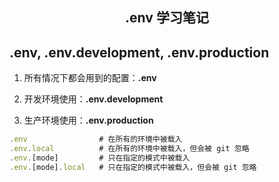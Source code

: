 <h2 align='center'>.env 学习笔记</h2>

## .env, .env.development, .env.production

1. 所有情况下都会用到的配置：**.env**

2. 开发环境使用：**.env.development**

3. 生产环境使用：**.env.production**


```js
.env                # 在所有的环境中被载入
.env.local          # 在所有的环境中被载入，但会被 git 忽略
.env.[mode]         # 只在指定的模式中被载入
.env.[mode].local   # 只在指定的模式中被载入，但会被 git 忽略
```

